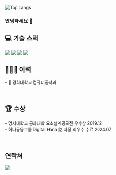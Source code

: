 ![Top Langs](https://github-readme-stats.vercel.app/api/top-langs/?username=jjjuhoon&layout=compact)

### 안녕하세요 👋

<h2>💻 기술 스택</h2>

<p>
  <img src="https://img.shields.io/badge/-React-50B4F5?style=flat-square&logo=React&logoColor=white"/>
  <img src="https://img.shields.io/badge/-React Native-50B4F5?style=flat-square&logo=React&logoColor=white"/>
  <img src="https://img.shields.io/badge/Spring Boot-6DB33F?style=flat-square&logo=SpringBoot&logoColor=white">
  <img src="https://img.shields.io/badge/MySQL-4479A1?style=flat-square&logo=MySQL&logoColor=white">
</p>


<h2>🙇🏻‍♂️ 이력</h2>
<p>
  - 🏫 경희대학교 컴퓨터공학과
</p>


<br>
<h2>🏆 수상</h2>
<p>
  - 명지대학교 공과대학 요소설계공모전 우수상 2019.12<br>
  - 하나금융그룹 Digital Hana 路 과정 최우수 수료 2024.07
</p>

<br>
<h2>연락처</h2>
<p align="left">
  <!--<img src="https://hits.seeyoufarm.com/api/count/incr/badge.svg?url=https%3A%2F%2Fgithub.com%2Fksone02&count_bg=%2379C83D&title_bg=%23555555&icon=&icon_color=%23E7E7E7&title=hits&edge_flat=false" />  -->
  <a href="https://www.instagram.com/rabb2tate/"><img src="https://img.shields.io/badge/Instagram-E4405F?style=flat-square&logo=instagram&logoColor=white&link=https://www.instagram.com/ksone02"/></a>
</p>
